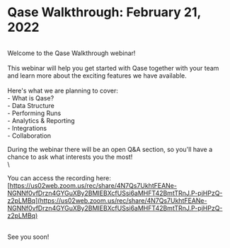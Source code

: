 # Qase Walkthrough: February 21, 2022

<figure><img src="https://qase.intercom-attachments-1.com/i/o/552527624/57d105550b328efadba60f33/banner.png" alt=""><figcaption></figcaption></figure>

Welcome to the Qase Walkthrough webinar!\
\
This webinar will help you get started with Qase together with your team and learn more about the exciting features we have available.\
\
Here's what we are planning to cover:\
\- What is Qase?\
\- Data Structure\
\- Performing Runs\
\- Analytics & Reporting\
\- Integrations\
\- Collaboration

During the webinar there will be an open Q\&A section, so you'll have a chance to ask what interests you the most!\
\


You can access the recording here:\
[https://us02web.zoom.us/rec/share/4N7Qs7UkhtFEANe-NGNNf0vfDrzn4GYGuXBy2BMIEBXcfUSsi6aMHFT42BmtTRnJ.P-pjHPzQ-z2pLMBq](https://us02web.zoom.us/rec/share/4N7Qs7UkhtFEANe-NGNNf0vfDrzn4GYGuXBy2BMIEBXcfUSsi6aMHFT42BmtTRnJ.P-pjHPzQ-z2pLMBq)

\
See you soon!
